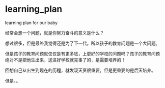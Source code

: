 # learning_plan
learning plan for our baby

经常会想一个问题，就是你努力奋斗的意义是什么？

想过很多，但是最终我觉得还是为了下一代，所以孩子的教育问题是一个大问题。

但是孩子的教育问题就仅仅是有更多钱，上更好的学校的问题吗？孩子的教育问题绝对不是把他生出来，送进好学校就完事了的，是需要培养的！

回想自己从出生到现在的历程，就发现天资很重要，但是更重要的是后天培养。

但是。。



